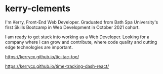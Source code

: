 # kerry-clements
I'm Kerry, Front-End Web Developer. 
Graduated from Bath Spa University's first Skills Bootcamp in Web Development in October 2021 cohort.

I am ready to get stuck into working as a Web Developer. Looking for a company where I can grow and contribute, where code quality and cutting edge technologies are important.

https://kerrycx.github.io/tic-tac-toe/

https://kerrycx.github.io/time-tracking-dash-react/
